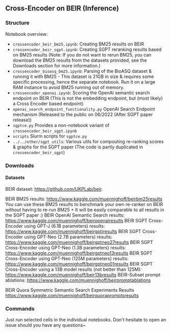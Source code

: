 ## Cross-Encoder on BEIR (Inference)

### Structure

Notebook overview:

- `crossencoder_beir_bm25.ipynb`: Creating BM25 results on BEIR 
- `crossencoder_beir_sgpt.ipynb`: Creating SGPT reranking results based on BM25 results (Note: If you do not want to rerun BM25, you can download the BM25 results from the datasets provided, see the Downloads section for more information.)
- `crossencoder_bioasq_bm25.ipynb`: Parsing of the BioASQ dataset & running it with BM25 - This dataset is 21GB in size & requires some specific processing, hence the separate notebook. Run it on a large RAM instance to avoid BM25 running out of memory.
- `crossencoder_openai.ipynb`: Scoring the OpenAI semantic search endpoint on BEIR (This is not the embedding endpoint, but (most likely) a Cross Encoder based endpoint)
- `openai_search_endpoint_functionality.py` OpenAI Search Endpoint mechanism (Released to the public on 06/2022 (After SGPT paper release))
- `sgptce.py` Provides a non-notebook variant of `crossencoder_beir_sgpt.ipynb`
- `scripts` Slurm scripts for `sgptce.py`
- `../../other/sgpt_utils`: Various utils for compouting re-ranking scores & graphs for the SGPT paper (The code is partly duplicated in `crossencoder_beir_sgpt`)

### Downloads

#### Datasets

BEIR dataset: https://github.com/UKPLab/beir.

BEIR BM25 results: https://www.kaggle.com/muennighoff/beirbm25results
You can use these BM25 results to benchmark your own re-ranker on BEIR without having to re-run BM25 + It will be easily comparable to all results in the SGPT paper :)
BEIR OpenAI Semantic Search results: https://www.kaggle.com/muennighoff/beiropenairesults
BEIR SGPT Cross-Encoder using GPT-J (6.1B parameters) results: https://www.kaggle.com/muennighoff/beirgptjresults
BEIR SGPT Cross-Encoder using GPT-Neo (2.7B parameters) results: https://www.kaggle.com/muennighoff/beirgptneo27results
BEIR SGPT Cross-Encoder using GPT-Neo (1.3B parameters) results: https://www.kaggle.com/muennighoff/beirgptneo13results
BEIR SGPT Cross-Encoder using GPT-Neo (125M parameters) results: https://www.kaggle.com/muennighoff/beirgptneo01results
BEIR SGPT Cross-Encoder using a 13B model results (not better than 125M): https://www.kaggle.com/muennighoff/beir13bresults
BEIR-Subset prompt ablations: https://www.kaggle.com/muennighoff/beirpromptablations

BEIR Quora Symmetric Semantic Search Experiments Results https://www.kaggle.com/muennighoff/beirquorapromptsresults


### Commands

Just run selected cells in the individual notebooks. Don't hesitate to open an issue should you have any questions~
